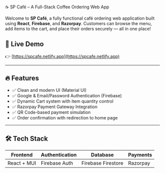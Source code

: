 ☕ SP Café – A Full-Stack Coffee Ordering Web App

Welcome to **SP Café**, a fully functional café ordering web application built using **React**, **Firebase**, and **Razorpay**. Customers can browse the menu, add items to the cart, and place their orders securely — all in one place!

## 🚀 Live Demo
👉 [https://spcafe.netlify.app](https://spcafe.netlify.app)

---

## 🔥 Features

- ✅ Clean and modern UI (Material UI)
- ✅ Google & Email/Password Authentication (Firebase)
- ✅ Dynamic Cart system with item quantity control
- ✅ Razorpay Payment Gateway Integration
- ✅ QR Code-based payment simulation
- ✅ Order confirmation with redirection to home page

---

## 🛠️ Tech Stack

| Frontend | Authentication | Database | Payments |
|----------|----------------|----------|----------|
| React + MUI | Firebase Auth | Firebase Firestore | Razorpay |
